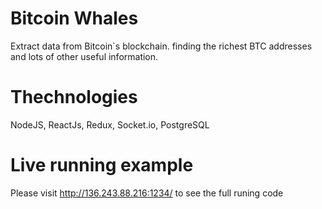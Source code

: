 # Bitcoin Whales
Extract data from Bitcoin`s blockchain. finding the richest BTC addresses and lots of other useful information. 

# Thechnologies
NodeJS, ReactJs, Redux, Socket.io, PostgreSQL

# Live running example
Please visit http://136.243.88.216:1234/ to see the full runing code

